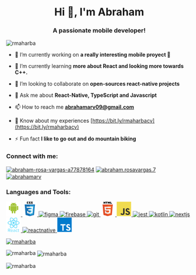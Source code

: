 <h1 align="center">Hi 👋, I'm Abraham</h1>
<h3 align="center">A passionate mobile developer!</h3>

<p align="left"> <img src="https://komarev.com/ghpvc/?username=rmaharba&label=Profile%20views&color=0e40b4&style=flat" alt="rmaharba" /> </p>

- 🔭 I’m currently working on **a really interesting mobile proyect 👀**

- 🌱 I’m currently learning **more about React and looking more towards C++.**

- 👯 I’m looking to collaborate on **open-sources react-native projects**

- 💬 Ask me about **React-Native, TypeScript and Javascript**

- 📫 How to reach me **abrahamarv09@gmail.com**

- 📄 Know about my experiences [https://bit.ly/rmaharbacv](https://bit.ly/rmaharbacv)

- ⚡ Fun fact **I like to go out and do mountain biking**

<h3 align="left">Connect with me:</h3>
<p align="left">
<a href="https://linkedin.com/in/abraham-rosa-vargas-a77878164" target="blank"><img align="center" src="https://raw.githubusercontent.com/rahuldkjain/github-profile-readme-generator/master/src/images/icons/Social/linked-in-alt.svg" alt="abraham-rosa-vargas-a77878164" height="30" width="40" /></a>
<a href="https://fb.com/abraham.rosavargas.7" target="blank"><img align="center" src="https://raw.githubusercontent.com/rahuldkjain/github-profile-readme-generator/master/src/images/icons/Social/facebook.svg" alt="abraham.rosavargas.7" height="30" width="40" /></a>
<a href="https://instagram.com/abrahamarv" target="blank"><img align="center" src="https://raw.githubusercontent.com/rahuldkjain/github-profile-readme-generator/master/src/images/icons/Social/instagram.svg" alt="abrahamarv" height="30" width="40" /></a>
</p>

<h3 align="left">Languages and Tools:</h3>
<p align="left"> <a href="https://developer.android.com" target="_blank" rel="noreferrer"> <img src="https://raw.githubusercontent.com/devicons/devicon/master/icons/android/android-original-wordmark.svg" alt="android" width="40" height="40"/> </a> <a href="https://www.w3schools.com/css/" target="_blank" rel="noreferrer"> <img src="https://raw.githubusercontent.com/devicons/devicon/master/icons/css3/css3-original-wordmark.svg" alt="css3" width="40" height="40"/> </a> <a href="https://www.figma.com/" target="_blank" rel="noreferrer"> <img src="https://www.vectorlogo.zone/logos/figma/figma-icon.svg" alt="figma" width="40" height="40"/> </a> <a href="https://firebase.google.com/" target="_blank" rel="noreferrer"> <img src="https://www.vectorlogo.zone/logos/firebase/firebase-icon.svg" alt="firebase" width="40" height="40"/> </a> <a href="https://git-scm.com/" target="_blank" rel="noreferrer"> <img src="https://www.vectorlogo.zone/logos/git-scm/git-scm-icon.svg" alt="git" width="40" height="40"/> </a> <a href="https://www.w3.org/html/" target="_blank" rel="noreferrer"> <img src="https://raw.githubusercontent.com/devicons/devicon/master/icons/html5/html5-original-wordmark.svg" alt="html5" width="40" height="40"/> </a> <a href="https://developer.mozilla.org/en-US/docs/Web/JavaScript" target="_blank" rel="noreferrer"> <img src="https://raw.githubusercontent.com/devicons/devicon/master/icons/javascript/javascript-original.svg" alt="javascript" width="40" height="40"/> </a> <a href="https://jestjs.io" target="_blank" rel="noreferrer"> <img src="https://www.vectorlogo.zone/logos/jestjsio/jestjsio-icon.svg" alt="jest" width="40" height="40"/> </a> <a href="https://kotlinlang.org" target="_blank" rel="noreferrer"> <img src="https://www.vectorlogo.zone/logos/kotlinlang/kotlinlang-icon.svg" alt="kotlin" width="40" height="40"/> </a> <a href="https://nextjs.org/" target="_blank" rel="noreferrer"> <img src="https://cdn.worldvectorlogo.com/logos/nextjs-2.svg" alt="nextjs" width="40" height="40"/> </a> <a href="https://reactjs.org/" target="_blank" rel="noreferrer"> <img src="https://raw.githubusercontent.com/devicons/devicon/master/icons/react/react-original-wordmark.svg" alt="react" width="40" height="40"/> </a> <a href="https://reactnative.dev/" target="_blank" rel="noreferrer"> <img src="https://reactnative.dev/img/header_logo.svg" alt="reactnative" width="40" height="40"/> </a> <a href="https://www.typescriptlang.org/" target="_blank" rel="noreferrer"> <img src="https://raw.githubusercontent.com/devicons/devicon/master/icons/typescript/typescript-original.svg" alt="typescript" width="40" height="40"/> </a> </p>

<p align="left"> <a href="https://github.com/ryo-ma/github-profile-trophy"><img src="https://github-profile-trophy.vercel.app/?username=rmaharba" alt="rmaharba" /></a> </p>

<p><img align="left" src="https://github-readme-stats.vercel.app/api/top-langs?username=rmaharba&show_icons=true&theme=onedark&locale=en&layout=compact" alt="rmaharba" /></p>

<p>&nbsp;<img align="center" src="https://github-readme-stats.vercel.app/api?username=rmaharba&show_icons=true&theme=dark&locale=en" alt="rmaharba" /></p>

<p><img align="center" src="https://github-readme-streak-stats.herokuapp.com/?user=rmaharba&theme=dark" alt="rmaharba" /></p>
